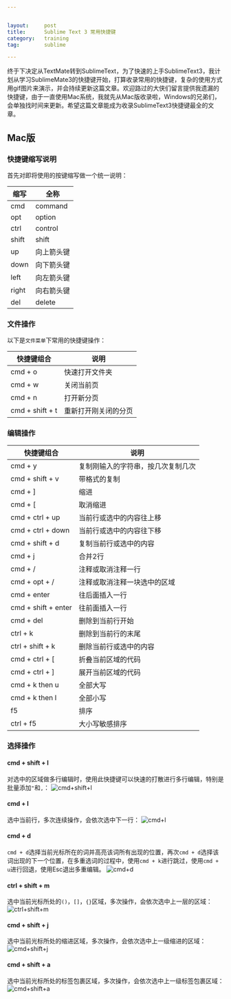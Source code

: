 ```yaml
---


layout:     post
title:      Sublime Text 3 常用快捷键
category:   training
tag:        sublime

---
```


终于下决定从TextMate转到SublimeText，为了快速的上手SublimeText3，我计划从学习SublimeMate3的快捷键开始，打算收录常用的快捷键，复杂的使用方式用gif图片来演示，并会持续更新这篇文章。欢迎路过的大侠们留言提供我遗漏的快捷键，由于一直使用Mac系统，我就先从Mac版收录啦，Windows的兄弟们，会单独找时间来更新。希望这篇文章能成为收录SublimeText3快捷键最全的文章。

## Mac版

### 快捷键缩写说明

首先对即将使用的按键缩写做一个统一说明：

| 缩写	| 全称    
| ---	| ---	
| cmd	| command
| opt 	| option
| ctrl	| control
| shift	| shift
| up    | 向上箭头键
| down  | 向下箭头键
| left  | 向左箭头键
| right | 向右箭头键
| del 	| delete

### 文件操作

以下是`文件菜单`下常用的快捷键操作：

| 快捷键组合			| 说明
| --------			| ---
| cmd + o 			| 快速打开文件夹
| cmd + w			| 关闭当前页
| cmd + n 			| 打开新分页
| cmd + shift + t 	| 重新打开刚关闭的分页

### 编辑操作

| 快捷键组合				| 说明
| --------				| ---
| cmd + y				| 复制刚输入的字符串，按几次复制几次
| cmd + shift + v 		| 带格式的复制
| cmd + ]				| 缩进
| cmd + [				| 取消缩进
| cmd + ctrl + up		| 当前行或选中的内容往上移
| cmd + ctrl + down		| 当前行或选中的内容往下移
| cmd + shift + d 		| 复制当前行或选中的内容
| cmd + j				| 合并2行
| cmd + /				| 注释或取消注释一行
| cmd + opt + /			| 注释或取消注释一块选中的区域
| cmd + enter			| 往后面插入一行
| cmd + shift + enter	| 往前面插入一行
| cmd + del 			| 删除到当前行开始
| ctrl + k 				| 删除到当前行的末尾
| ctrl + shift + k 		| 删除当前行或选中的内容
| cmd + ctrl + [		| 折叠当前区域的代码
| cmd + ctrl + ] 		| 展开当前区域的代码
| cmd + k then u 		| 全部大写
| cmd + k then l 		| 全部小写
| f5 					| 排序
| ctrl + f5 			| 大小写敏感排序

### 选择操作

#### cmd + shift + l

对选中的区域做多行编辑时，使用此快捷键可以快速的打散进行多行编辑，特别是批量添加`"`和`,`：
![cmd+shift+l](http://mmy812.github.io/MMResources/sublime3/sublime3-sk-cmd+shift+l.gif)

#### cmd + l

选中当前行，多次连续操作，会依次选中下一行：
![cmd+l](http://mmy812.github.io/MMResources/sublime3/sublime3-sk-cmd+l.gif)

#### cmd + d

`cmd + d`选择当前光标所在的词并高亮该词所有出现的位置，再次`cmd + d`选择该词出现的下一个位置，在多重选词的过程中，使用`cmd + k`进行跳过，使用`cmd + u`进行回退，使用Esc退出多重编辑。
![cmd+d](http://mmy812.github.io/MMResources/sublime3/sublime3-sk-cmd+d-cmd+k-cmd+u.gif)

#### ctrl + shift + m

选中当前光标所处的`()`，`[]`，`{}`区域，多次操作，会依次选中上一层的区域：
![ctrl+shift+m](http://mmy812.github.io/MMResources/sublime3/sublime3-sk-ctrl+shift+m.gif)

#### cmd + shift + j

选中当前光标所处的缩进区域，多次操作，会依次选中上一级缩进的区域：
![cmd+shift+j](http://mmy812.github.io/MMResources/sublime3/sublime3-sk-cmd+shift+j.gif)

#### cmd + shift + a

选中当前光标所处的标签包裹区域，多次操作，会依次选中上一级标签包裹区域：
![cmd+shift+a](http://mmy812.github.io/MMResources/sublime3/sublime3-sk-cmd+shift+a.gif)

